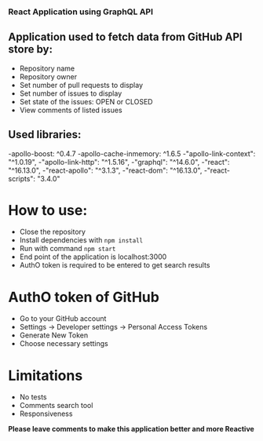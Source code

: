 ### React Application using GraphQL API

## Application used to fetch data from GitHub API store by:
- Repository name
- Repository owner
- Set number of pull requests to display
- Set number of issues to display
- Set state of the issues: OPEN or CLOSED
- View comments of listed issues

## Used libraries:
-apollo-boost: ^0.4.7
-apollo-cache-inmemory: ^1.6.5
-"apollo-link-context": "^1.0.19",
-"apollo-link-http": "^1.5.16",
-"graphql": "^14.6.0",
-"react": "^16.13.0",
-"react-apollo": "^3.1.3",
-"react-dom": "^16.13.0",
-"react-scripts": "3.4.0"

# How to use:
- Close the repository
- Install dependencies with `npm install`
- Run with command `npm start`
- End point of the application is localhost:3000
- AuthO token is required to be entered to get search results

# AuthO token of GitHub
- Go to your GitHub account
- Settings -> Developer settings -> Personal Access Tokens
- Generate New Token
- Choose necessary settings

# Limitations
- No tests
- Comments search tool
- Responsiveness 

**Please leave comments to make this application better and more Reactive**
